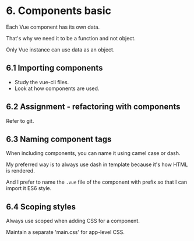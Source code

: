 # 6. Components basic

Each Vue component has its own data.

That's why we need it to be a function and not object.

Only Vue instance can use data as an object.

## 6.1 Importing components

- Study the vue-cli files.
- Look at how components are used.

## 6.2 Assignment - refactoring with components

Refer to git.

## 6.3 Naming component tags

When including components, you can name it using camel case or dash.

My preferred way is to always use dash in template because it's how HTML is rendered.

And I prefer to name the `.vue` file of the component with prefix so that I can import it ES6 style.

## 6.4 Scoping styles

Always use scoped when adding CSS for a component.

Maintain a separate 'main.css' for app-level CSS.
